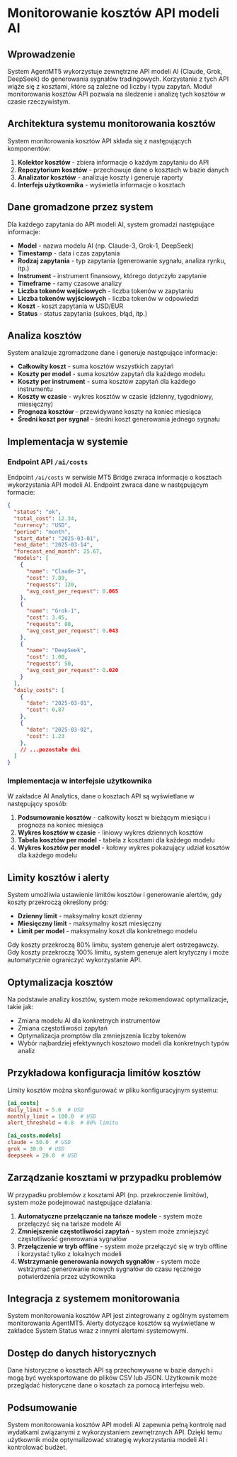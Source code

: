 # Monitorowanie kosztów API modeli AI

## Wprowadzenie

System AgentMT5 wykorzystuje zewnętrzne API modeli AI (Claude, Grok, DeepSeek) do generowania sygnałów tradingowych. Korzystanie z tych API wiąże się z kosztami, które są zależne od liczby i typu zapytań. Moduł monitorowania kosztów API pozwala na śledzenie i analizę tych kosztów w czasie rzeczywistym.

## Architektura systemu monitorowania kosztów

System monitorowania kosztów API składa się z następujących komponentów:

1. **Kolektor kosztów** - zbiera informacje o każdym zapytaniu do API
2. **Repozytorium kosztów** - przechowuje dane o kosztach w bazie danych
3. **Analizator kosztów** - analizuje koszty i generuje raporty
4. **Interfejs użytkownika** - wyświetla informacje o kosztach

## Dane gromadzone przez system

Dla każdego zapytania do API modeli AI, system gromadzi następujące informacje:

- **Model** - nazwa modelu AI (np. Claude-3, Grok-1, DeepSeek)
- **Timestamp** - data i czas zapytania
- **Rodzaj zapytania** - typ zapytania (generowanie sygnału, analiza rynku, itp.)
- **Instrument** - instrument finansowy, którego dotyczyło zapytanie
- **Timeframe** - ramy czasowe analizy
- **Liczba tokenów wejściowych** - liczba tokenów w zapytaniu
- **Liczba tokenów wyjściowych** - liczba tokenów w odpowiedzi
- **Koszt** - koszt zapytania w USD/EUR
- **Status** - status zapytania (sukces, błąd, itp.)

## Analiza kosztów

System analizuje zgromadzone dane i generuje następujące informacje:

- **Całkowity koszt** - suma kosztów wszystkich zapytań
- **Koszty per model** - suma kosztów zapytań dla każdego modelu
- **Koszty per instrument** - suma kosztów zapytań dla każdego instrumentu
- **Koszty w czasie** - wykres kosztów w czasie (dzienny, tygodniowy, miesięczny)
- **Prognoza kosztów** - przewidywane koszty na koniec miesiąca
- **Średni koszt per sygnał** - średni koszt generowania jednego sygnału

## Implementacja w systemie

### Endpoint API `/ai/costs`

Endpoint `/ai/costs` w serwisie MT5 Bridge zwraca informacje o kosztach wykorzystania API modeli AI. Endpoint zwraca dane w następującym formacie:

```json
{
  "status": "ok",
  "total_cost": 12.34,
  "currency": "USD",
  "period": "month",
  "start_date": "2025-03-01",
  "end_date": "2025-03-14",
  "forecast_end_month": 25.67,
  "models": [
    {
      "name": "Claude-3",
      "cost": 7.89,
      "requests": 120,
      "avg_cost_per_request": 0.065
    },
    {
      "name": "Grok-1",
      "cost": 3.45,
      "requests": 80,
      "avg_cost_per_request": 0.043
    },
    {
      "name": "DeepSeek",
      "cost": 1.00,
      "requests": 50,
      "avg_cost_per_request": 0.020
    }
  ],
  "daily_costs": [
    {
      "date": "2025-03-01",
      "cost": 0.87
    },
    {
      "date": "2025-03-02",
      "cost": 1.23
    },
    // ...pozostałe dni
  ]
}
```

### Implementacja w interfejsie użytkownika

W zakładce AI Analytics, dane o kosztach API są wyświetlane w następujący sposób:

1. **Podsumowanie kosztów** - całkowity koszt w bieżącym miesiącu i prognoza na koniec miesiąca
2. **Wykres kosztów w czasie** - liniowy wykres dziennych kosztów
3. **Tabela kosztów per model** - tabela z kosztami dla każdego modelu
4. **Wykres kosztów per model** - kołowy wykres pokazujący udział kosztów dla każdego modelu

## Limity kosztów i alerty

System umożliwia ustawienie limitów kosztów i generowanie alertów, gdy koszty przekroczą określony próg:

- **Dzienny limit** - maksymalny koszt dzienny
- **Miesięczny limit** - maksymalny koszt miesięczny
- **Limit per model** - maksymalny koszt dla konkretnego modelu

Gdy koszty przekroczą 80% limitu, system generuje alert ostrzegawczy. Gdy koszty przekroczą 100% limitu, system generuje alert krytyczny i może automatycznie ograniczyć wykorzystanie API.

## Optymalizacja kosztów

Na podstawie analizy kosztów, system może rekomendować optymalizacje, takie jak:

- Zmiana modelu AI dla konkretnych instrumentów
- Zmiana częstotliwości zapytań
- Optymalizacja promptów dla zmniejszenia liczby tokenów
- Wybór najbardziej efektywnych kosztowo modeli dla konkretnych typów analiz

## Przykładowa konfiguracja limitów kosztów

Limity kosztów można skonfigurować w pliku konfiguracyjnym systemu:

```toml
[ai_costs]
daily_limit = 5.0  # USD
monthly_limit = 100.0  # USD
alert_threshold = 0.8  # 80% limitu

[ai_costs.models]
claude = 50.0  # USD
grok = 30.0  # USD
deepseek = 20.0  # USD
```

## Zarządzanie kosztami w przypadku problemów

W przypadku problemów z kosztami API (np. przekroczenie limitów), system może podejmować następujące działania:

1. **Automatyczne przełączanie na tańsze modele** - system może przełączyć się na tańsze modele AI
2. **Zmniejszenie częstotliwości zapytań** - system może zmniejszyć częstotliwość generowania sygnałów
3. **Przełączenie w tryb offline** - system może przełączyć się w tryb offline i korzystać tylko z lokalnych modeli
4. **Wstrzymanie generowania nowych sygnałów** - system może wstrzymać generowanie nowych sygnałów do czasu ręcznego potwierdzenia przez użytkownika

## Integracja z systemem monitorowania

System monitorowania kosztów API jest zintegrowany z ogólnym systemem monitorowania AgentMT5. Alerty dotyczące kosztów są wyświetlane w zakładce System Status wraz z innymi alertami systemowymi.

## Dostęp do danych historycznych

Dane historyczne o kosztach API są przechowywane w bazie danych i mogą być wyeksportowane do plików CSV lub JSON. Użytkownik może przeglądać historyczne dane o kosztach za pomocą interfejsu web.

## Podsumowanie

System monitorowania kosztów API modeli AI zapewnia pełną kontrolę nad wydatkami związanymi z wykorzystaniem zewnętrznych API. Dzięki temu użytkownik może optymalizować strategię wykorzystania modeli AI i kontrolować budżet. 